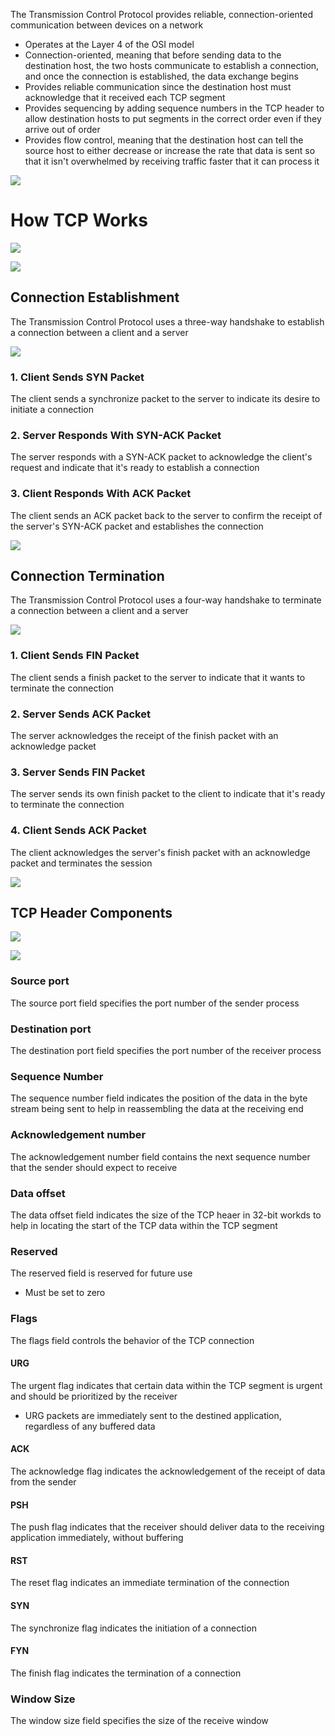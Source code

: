 The Transmission Control Protocol provides reliable, connection-oriented communication between devices on a network

* Operates at the Layer 4 of the OSI model
* Connection-oriented, meaning that before sending data to the destination host, the two hosts communicate to establish a connection, and once the connection is established, the data exchange begins
* Provides reliable communication since the destination host must acknowledge that it received each TCP segment
* Provides sequencing by adding sequence numbers in the TCP header to allow destination hosts to put segments in the correct order even if they arrive out of order
* Provides flow control, meaning that the destination host can tell the source host to either decrease or increase the rate that data is sent so that it isn't overwhelmed by receiving traffic faster that it can process it 

![](https://github.com/JonmarCorpuz/SecondBrain/blob/main/Assets/Whitespace.png)

# How TCP Works

![](https://github.com/JonmarCorpuz/SecondBrain/blob/main/Assets/ksdbjlfkldsdfjhbsghlgk.png)

![](https://github.com/JonmarCorpuz/SecondBrain/blob/main/Assets/Whitespace.png)

## Connection Establishment

The Transmission Control Protocol uses a three-way handshake to establish a connection between a client and a server

![](https://github.com/JonmarCorpuz/SecondBrain/blob/main/Assets/Screenshot%202024-05-19%20125455.png)

### 1. Client Sends SYN Packet

The client sends a synchronize packet to the server to indicate its desire to initiate a connection

### 2. Server Responds With SYN-ACK Packet

The server responds with a SYN-ACK packet to acknowledge the client's request and indicate that it's ready to establish a connection

### 3. Client Responds With ACK Packet

The client sends an ACK packet back to the server to confirm the receipt of the server's SYN-ACK packet and establishes the connection

![](https://github.com/JonmarCorpuz/SecondBrain/blob/main/Assets/Whitespace.png)

## Connection Termination

The Transmission Control Protocol uses a four-way handshake to terminate a connection between a client and a server

![](https://github.com/JonmarCorpuz/SecondBrain/blob/main/Assets/uhgytfyuijopkbhljnmdsk.png)

### 1. Client Sends FIN Packet

The client sends a finish packet to the server to indicate that it wants to terminate the connection

### 2. Server Sends ACK Packet

The server acknowledges the receipt of the finish packet with an acknowledge packet

### 3. Server Sends FIN Packet

The server sends its own finish packet to the client to indicate that it's ready to terminate the connection

### 4. Client Sends ACK Packet

The client acknowledges the server's finish packet with an acknowledge packet and terminates the session

![](https://github.com/JonmarCorpuz/SecondBrain/blob/main/Assets/Whitespace.png)

## TCP Header Components

![](https://github.com/JonmarCorpuz/SecondBrain/blob/main/Assets/HEADER-768x432.png)

![](https://github.com/JonmarCorpuz/SecondBrain/blob/main/Assets/TCP-headersssssss.png)

### Source port

The source port field specifies the port number of the sender process 

### Destination port

The destination port field specifies the port number of the receiver process 

### Sequence Number

The sequence number field indicates the position of the data in the byte stream being sent to help in reassembling the data at the receiving end 

### Acknowledgement number

The acknowledgement number field contains the next sequence number that the sender should expect to receive 

### Data offset

The data offset field indicates the size of the TCP heaer in 32-bit workds to help in locating the start of the TCP data within the TCP segment 

### Reserved

The reserved field is reserved for future use

* Must be set to zero 

### Flags

The flags field controls the behavior of the TCP connection

#### URG

The urgent flag indicates that certain data within the TCP segment is urgent and should be prioritized by the receiver

* URG packets are immediately sent to the destined application, regardless of any buffered data 

#### ACK

The acknowledge flag indicates the acknowledgement of the receipt of data from the sender

#### PSH

The push flag indicates that the receiver should deliver data to the receiving application immediately, without buffering

#### RST

The reset flag indicates an immediate termination of the connection

#### SYN

The synchronize flag indicates the initiation of a connection

#### FYN

The finish flag indicates the termination of a connection

### Window Size

The window size field specifies the size of the receive window 
